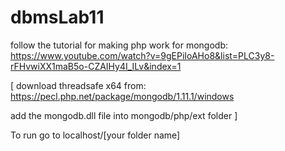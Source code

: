 # dbmsLab11

follow the tutorial for making php work for mongodb:
https://www.youtube.com/watch?v=9gEPiIoAHo8&list=PLC3y8-rFHvwiXX1maB5o-CZAIHy4I_ILv&index=1

[
download threadsafe x64 from:
https://pecl.php.net/package/mongodb/1.11.1/windows

add the mongodb.dll file into mongodb/php/ext folder
]

To run go to localhost/[your folder name]

